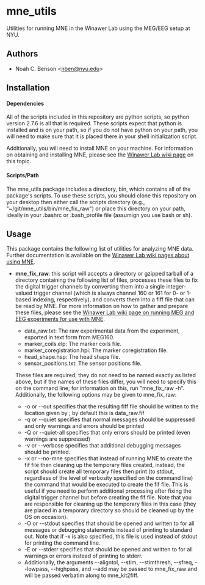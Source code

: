 # mne_utils ####################################################################

Utilities for running MNE in the Winawer Lab using the MEG/EEG setup at NYU.

## Authors #####################################################################

  * Noah C. Benson <[nben@nyu.edu](mailto:nben@nyu.edu)>

## Installation ################################################################

#### Dependencies

All of the scripts included in this repository are python scripts, so python
version 2.7.6 is all that is required. These scripts expect that python is
installed and is on your path, so if you do not have python on your path, you
will need to make sure that it is placed there in your shell initialization
script.

Additionally, you will need to install MNE on your machine. For information on
obtaining and installing MNE, please see the 
[Winawer Lab wiki page](https://wikis.nyu.edu/display/winawerlab/MNE+Setup)
on this topic.

#### Scripts/Path

The mne_utils package includes a directory, bin, which contains all of the
package's scripts.  To use these scripts, you should clone this repository
on your desktop then either call the scripts directory (e.g., 
"~/git/mne_utils/bin/mne_fix_raw") or place this directory on your path, ideally
in your .bashrc or .bash_profile file (assumign you use bash or sh).

## Usage #######################################################################

This package contains the following list of utilities for analyzing MNE data.
Further documentation is available on the
[Winawer Lab wiki pages about using MNE](https://wikis.nyu.edu/display/winawerlab/Using+MNE).

  * **mne_fix_raw**: this script will accepts a directory or gzipped tarball of
    a directory containing the following list of files, processes these files to
    fix the digital trigger channels by converting them into a 
    single integer-valued trigger channel (which is always channel 160 or 161
    for 0- or 1-based indexing, respectively), and converts them into a fiff
    file that can be read by MNE. For more information on how to gather and
    prepare these files, please see the [Winawer Lab wiki page on running MEG
    and EEG experiments for use with MNE](https://wikis.nyu.edu/pages/viewpage.action?pageId=66787871).

    * data_raw.txt: The raw experimental data from the experiment, exported in
      text form from MEG160.
    * marker_coils.elp: The marker coils file.
    * marker_coregistration.hpi: The marker coregistration file.
    * head_shape.hsp: The head shape file.
    * sensor_positions.txt: The sensor positions file.

    These files are required; they do not need to be named exactly as listed
    above, but if the names of these files differ, you will need to specify
    this on the command line; for information on this, run "mne_fix_raw -h".
    Additionally, the following options may be given to mne_fix_raw:

    * -o <filename> or --out <filename> specifies that the resulting fiff file
      should be written to the location given by <filename>; by default this is
      data_raw.fif
    * -q or --quiet specifies that normal messages should be suppressed and only
      warnings and errors should be printed
    * -Q or --quiet-all specifies that only errors should be printed (even
      warnings are suppressed)
    * -v or --verbose specifies that additional debugging messages should be
      printed.
    * -x or --no-mne specifies that instead of running MNE to create the fif
      file then cleaning up the temporary files created, instead, the script
      should create all temporary files then print (to stdout, regardless of
      the level of verbosity specified on the command line) the command that
      would be executed to create the fif file. This is useful if you need to
      perform additional processing after fixing the digital trigger channel but
      before creating the fif file. Note that you are responsible for cleaning
      up the temporary files in this case (they are placed in a temporary
      directory so should be cleaned up by the OS on occasion).
    * -O or --stdout <file> specifies that <file> should be opened and written
      to for all messages or debugging statements instead of printing to
      standard out. Note that if -x is also specified, this file is used instead
      of stdout for printing the command line.
    * -E or --stderr <file> specifies that <file> should be opened and written
      to for all warnings or errors instead of printing to stderr.
    * Additionally, the arguments --aligntol, --stim, --stimthresh, --sfreq, 
      --lowpass, --highpass, and --add may be passed to mne_fix_raw and will
      be passed verbatim along to mne_kit2fiff.
      

